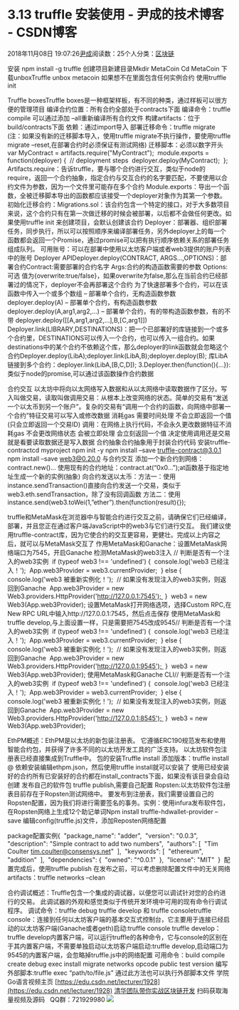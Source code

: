 
# 3.13 truffle 安装使用 - 尹成的技术博客 - CSDN博客

2018年11月08日 19:07:26[尹成](https://me.csdn.net/yincheng01)阅读数：25个人分类：[区块链](https://blog.csdn.net/yincheng01/article/category/7618299)



安装 npm install -g truffle
创建项目新建目录Mkdir MetaCoin
Cd MetaCoin
下载unboxTruffle unbox metacoin
如果想不在里面包含任何实例合约 使用truffle init

Truffle boxesTruffle boxes是一种框架样板，有不同的种类，通过样板可以很方便的管理项目
编译合约位置：所有合约全部处于contracts下面
编译命令：truffle compile 可以通过添加 –all重新编译所有合约文件
构建artifacts：位于build/contracts下面
依赖：通过import导入
部署迁移命令：truffle migrate (注：如果没有新的迁移脚本导入，使用truffle migrate不执行操作，要使用truffle migrate –reset,在部署合约时必须保证有测试网络)
迁移脚本：必须以数字开头var MyContract = artifacts.require("MyContract"); 
module.exports = function(deployer) { 
// deployment steps 
deployer.deploy(MyContract); 
};
Artifacts.require：告诉truffle，要与哪个合约进行交互，类似于node的require，返回一个合约抽象，指定合约与交互合约的名字要匹配，不要使用以合约文件为参数，因为一个文件里可能存在多个合约
Module.exports：导出一个函数，全被迁移脚本导出的函数都应该接受一个deployer对象作为其第一个参数。
初始化迁移合约：Migrations.sol：该合约包含一个特定的接口，对于大多数项目来说，这个合约只有在第一次做迁移的时候会被部署，以后都不会做任何更改。如果使用truffle init 来创建项目，会默认创建该合约
Deployer：部署器、组织部署任务，同步执行，所以可以按照顺序来编译部署任务，另外deployer上的每一个函数都会返回一个Promise，通过promise可以把有执行顺序依赖关系的部署任务组成队列。
可用账号：可以在部署中使用以太坊客户端或者web3提供的账户列表中的账号
Deployer APIDeployer.deploy(CONTRACT, ARGS…,OPTIONS)：部署合约Contract:需要部署的合约名字
Args:合约的构造函数需要的参数
Options:可选 值为{overwrite:true/false}，如果overwrite为false,那么在当前合约已经部署过的情况下，deployer不会再部署这个合约
为了快速部署多个合约，可以在该函数中传入一个或多个数组
– 部署单个合约，无构造函数参数 deployer.deploy(A)
– 部署单个合约，有构造函数参数 deployer.deploy(A,arg1,arg2,…)
– 部署单个合约，有的带构造函数参数，有的不带 deployer.deploy([[A,arg1,arg2,…],B,[C,arg1]])
Deployer.link(LIBRARY,DESTINATIONS)：把一个已部署好的库链接到一个或多个合约里，DESTINATIONS可以传入一个合约，也可以传入一组合约。如果destinations中的某个合约不依赖这个库，那么deployer的link函数就会忽略这个合约Deployer.deploy(LibA);deployer.link(LibA,B);deployer.deploy(B);
库LibA链接到多个合约：deployer.link(LibA,[B,C,D]);
3.Deployer.then(function(){…}):类似于node的promise,可以通过该函数操作合约数据


合约交互 以太坊中将向以太网络写入数据和从以太网络中读取数据作了区分。写入叫做交易，读取叫做调用交易：从根本上改变网络的状态。简单的交易有“发送一个以太币到另一个账户”。复杂的交易有“调用一个合约的函数，向网络中部署一个合约”特征交易可以写入或修改数据
消耗gas
需要时间处理
不会立即返回一个值(只会立即返回一个交易ID)
调用：在网络上执行代码，不会永久更改数据特征不消耗gas
不会更改网络状态
会被立即处理
会立刻返回一个值
决定使用调用还是交易就是看要读取数据还是写入数据
合约抽象合约抽象用于封装合约代码
安装truffle-contractcd myproject
npm init -y
npm install –save truffle-contract@3.0.1
npm install –save web3@0.20.0
与合约交互
添加一个新合约到网络：contract.new()…
使用现有的合约地址：contract.at(“0x0…”);at函数基于指定地址生成一个新的实例(抽象)
向合约发送以太币：方法一：使用instance.sendTransaction()直接向合约发送一个交易，类似于web3.eth.sendTransaction，除了没有回调函数
方法二：使用instance.send(web3.toWei(1,”ether”).then(function(result){});

truffle和MetaMask在浏览器中与智能合约进行交互之前，请确保它们已经编译，部署，并且您正在通过客户端JavaScript中的web3与它们进行交互。 我们建议使用truffle-contract库，因为它使合约的交互更容易，更健壮。完成以上内容之后，就可以与MetaMask交互了
作用MetaMask和Ganache：设置MetaMask网络端口为7545，开启Ganache
检测MetaMask的web3注入
// 判断是否有一个注入的web3实例 
if (typeof web3 !== 'undefined') { 
console.log('web3 已经注入！'); 
App.web3Provider = web3.currentProvider; 
} else { 
console.log('web3 被重新实例化！'); 
// 如果没有发现注入的web3实例，则返回到Ganache 
App.web3Provider = new Web3.providers.HttpProvider('http://127.0.0.1:7545'); 
} 
web3 = new Web3(App.web3Provider);
设置MetaMask打开网络选项，选择Custom RPC,在New RPC URL中输入http://127.0.0.1:7545，然后点击保存
使用MetaMask和truffle develop,与上面设置一样，只是需要把7545改成9545// 判断是否有一个注入的web3实例 
if (typeof web3 !== 'undefined') { 
console.log('web3 已经注入！'); 
App.web3Provider = web3.currentProvider; 
} else { 
console.log('web3 被重新实例化！'); 
// 如果没有发现注入的web3实例，则返回到Ganache 
App.web3Provider = new Web3.providers.HttpProvider('http://127.0.0.1:9545'); 
} 
web3 = new Web3(App.web3Provider);
使用MetaMask和Ganache CLI// 判断是否有一个注入的web3实例 
if (typeof web3 !== 'undefined') { 
console.log('web3 已经注入！'); 
App.web3Provider = web3.currentProvider; 
} else { 
console.log('web3 被重新实例化！'); 
// 如果没有发现注入的web3实例，则返回到Ganache 
App.web3Provider = new Web3.providers.HttpProvider('http://127.0.0.1:8545'); 
} 
web3 = new Web3(App.web3Provider);

EthPM概述：EthPM是以太坊的新包装注册表。 它遵循ERC190规范发布和使用智能合约包，并获得了许多不同的以太坊开发工具的广泛支持。 以太坊软件包注册表已经直接集成到Truffle中。
包的安装Truffle install
添加版本：truffle install @
依赖安装编辑ethpm.json，然后使用truffle install就可以安装了
使用已经安装好的合约所有已安装好的合约都在install_contracts下面，如果没有该目录会自动创建
发布自己的软件包 truffle publish,需要自己配置
Ropsten:以太坊软件包注册表目前存在于Ropsten测试网络中。 要发布到注册表，我们需要设置自己的Ropsten配置，因为我们将进行需要签名的事务。实例：使用infura发布软件包，在Ropsten网络上生成12个助记单词Npm install truffle-hdwallet-provider –save
编辑config(truffle.js)文件，添加Reposten网络配置

package配置实例{ 
"package_name": "adder", 
"version": "0.0.3", 
"description": "Simple contract to add two numbers", 
"authors": [ 
"Tim Coulter <tim.coulter@consensys.net>" 
], 
"keywords": [ 
"ethereum", 
"addition" 
], 
"dependencies": { 
"owned": "^0.0.1" 
}, 
"license": "MIT" 
} 
配置完成后，使用truffle publish
在发布之前，可以考虑删除配置文件中的无关网络artifacts：truffle networks –clean

合约调试概述：Truffle包含一个集成的调试器，以便您可以调试针对您的合约进行的交易。 此调试器的外观和感觉类似于传统开发环境中可用的现有命令行调试程序。
调试命令：truffle debug
truffle develop 和 truffle consoletruffle console：连接到任何以太坊客户端的基本交互式控制台，它主要用于连接已经启动的以太坊客户端(Ganache或者geth)启动:truffle console
truffle develop：truffle develop内置客户端，可以运行truffle的各种命令，它与console的区别在于其内置客户端，不需要单独启动以太坊客户端启动:truffle develop,启动端口为9545的内置客户端，会忽略掉truffle.js中的网络配置
可用命令：build compile create debug exec install migrate networks opcode public test version
编写外部脚本:truffle exec “path/to/file.js” 通过此方法也可以执行外部脚本文件
学院Go语言视频主页
[https://edu.csdn.net/lecturer/1928](https://edu.csdn.net/lecturer/1928)
[清华团队带你实战区块链开发](https://ke.qq.com/course/337650?tuin=63946d38)
扫码获取海量视频及源码   QQ群：721929980
![](https://img-blog.csdnimg.cn/20181108132958856.jpg?x-oss-process=image/watermark,type_ZmFuZ3poZW5naGVpdGk,shadow_10,text_aHR0cHM6Ly9ibG9nLmNzZG4ubmV0L3lpbmNoZW5nMDE=,size_16,color_FFFFFF,t_70)

